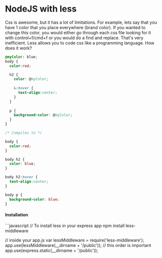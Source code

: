 NodeJS with less
============

<p>
  Css is awesome, but it has a lot of limitations. For example, lets say that you have 1 color that you place everywhere (brand color). If you wanted to change this color, you would either go through each css file looking for it with control+f/cmd+f or you would do a find and replace. That's very inefficient. Less allows you to code css like a programming language. How does it work?
</p>

```css
@myColor: blue;
body {
  color:red;

  h2 {
    color: @myColor;
    
    &:hover {
      text-align:center;
    }
  }
  
  p {
    background-color: @myColor;
  }
}

/* Compiles to */

body {
  color:red;
}

body h2 {
  color: blue;
}

body h2:hover {
  text-align:center;
}

body p {
  background-color: blue;
}

```

<h4>Installation</h4>
```javascript
// To install less in your express app
npm install less-middleware


// inside your app.js
var lessMiddleware = require('less-middleware');
app.use(lessMiddleware(__dirname + '/public'));
// this order is important
app.use(express.static(__dirname + '/public'));

```
